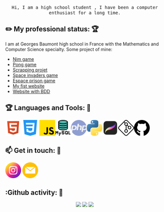 <p align="center">
  <samp>
    Hi, I am a high school student , I have been a computer enthusiast for a long time.
  </samp>
</p>


<!-- <img align="right" width="375" alt="GIF" src="https://github.com/vimalverma558/vimalverma558/blob/v2/img/dino.gif" /> -->



## :pencil2: My professional status: :trophy:
I am at Georges Baumont high school in France with the Mathematics and Computer Science specialty. Some project of mine:
- [Nim game](https://github.com/MMMatth/Jeu-de-NIM)
- [Pong game](https://github.com/MMMatth/Project-Pong-2020)
- [Scrapping projet](https://github.com/MMMatth/Project-Scrapping-2022)
- [Space invaders game](https://github.com/MMMatth/Space-invaders-2021) 
- [Espace prison game](https://github.com/MMMatth/Project-Game-2021-NSI)
- [My fist website](https://github.com/MMMatth/First-WebSite-2020)
- [Website with BDD](https://github.com/MMMatth/Website-With-Database-2021)
 ## :trophy: Languages and Tools: :robot:

<img src="img/html.png" width="50px"> <img src="img/css.png" width="50px"> <img src="img/js.png" width="50px"><img src="img/mysql.png" width="50px"><img src="img/php.png" width="50px"><img src="img/python.png" width="50px"><img src="img/procreate.png" width="50px"><img src="img/git.png" width="50px"><img src="img/github.png" width="50px">


## :mailbox: Get in touch: 💬
[<img src="img/instagram.png" width="50px">](https://www.instagram.com/matth_gdl/?hl=fr)
<img src="img/email.png" width="50px">

## :Github activity: 💬
<p align="center">
  <img height="50%" width="auto" src ="https://github-readme-stats.vercel.app/api?username=MMMatth&show_icons=true&count_private=true&theme=darcula&hide_border=true&hide=issues,contribs&bg_color=00000000">
  <img height="50%" width="auto" src ="https://github-readme-stats.vercel.app/api/top-langs/?username=MMMatth&layout=compact&hide_border=true&theme=darcula&bg_color=00000000&langs_count=6&hide=jupyter%20notebook,tex,css,php">
  <img src ="https://github-readme-streak-stats.herokuapp.com?user=MMMatth&theme=darcula&hide_border=true&background=FFFFFF00">
  <br>
  <br>
 </p>
